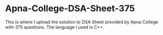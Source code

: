 # Apna-College-DSA-Sheet-375
This is where I upload the solution to DSA Sheet provided by Apna College with 375 questions. The language I used is C++.
